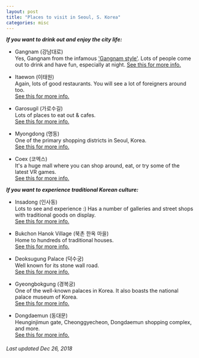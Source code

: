 ```yaml
---
layout: post
title: "Places to visit in Seoul, S. Korea"
categories: misc
---
```


_**If you want to drink out and enjoy the city life:**_
* Gangnam (강남대로)  
Yes, Gangnam from the infamous ['Gangnam style'](https://www.youtube.com/watch?v=9bZkp7q19f0). Lots of people come out to drink and have fun, especially at night.
[See this for more info.](http://english.visitkorea.or.kr/enu/ATR/SI_EN_3_1_1_1.jsp?cid=264571)

* Itaewon (이태원)  
Again, lots of good restaurants. You will see a lot of foreigners around too.  
[See this for more info.](http://english.visitkorea.or.kr/enu/ATR/SI_EN_3_1_1_1.jsp?cid=264358)

* Garosugil (가로수길)  
Lots of places to eat out & cafes.  
[See this for more info.](http://english.visitkorea.or.kr/enu/ATR/SI_EN_3_1_1_1.jsp?cid=1323377)

* Myongdong (명동)  
One of the primary shopping districts in Seoul, Korea.  
[See this for more info.](http://english.visitkorea.or.kr/enu/ATR/SI_EN_3_1_1_1.jsp?cid=264312)

* Coex (코엑스)  
It's a huge mall where you can shop around, eat, or try some of the latest VR games.  
[See this for more info.](http://english.visitkorea.or.kr/enu/SHP/SH_EN_7_2.jsp?cid=1984968)

_**If you want to experience traditional Korean culture:**_

* Insadong (인사동)  
Lots to see and experience :) Has a number of galleries and street shops with traditional goods on display.  
[See this for more info.](http://english.visitkorea.or.kr/enu/ATR/SI_EN_3_1_1_1.jsp?cid=264354)
 
* Bukchon Hanok Village (북촌 한옥 마을)  
Home to hundreds of traditional houses.  
[See this for more info.](http://english.visitkorea.or.kr/enu/ATR/SI_EN_3_1_1_1.jsp?cid=561382)

* Deoksugung Palace (덕수궁)  
Well known for its stone wall road.  
[See this for more info.](http://english.visitkorea.or.kr/enu/ATR/SI_EN_3_1_1_1.jsp?cid=264316)

* Gyeongbokgung (경복궁)  
One of the well-known palaces in Korea. It also boasts the national palace museum of Korea.  
[See this for more info.](http://english.visitkorea.or.kr/enu/ATR/SI_EN_3_1_1_1.jsp?cid=264337)

* Dongdaemun (동대문)  
Heunginjimun gate, Cheonggyecheon, Dongdaemun shopping complex, and more.  
[See this for more info.](http://english.visitkorea.or.kr/enu/ATR/SI_EN_3_6.jsp?cid=2419333)

###### Last updated Dec 26, 2018
